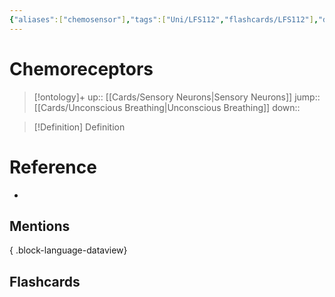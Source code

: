 ```yaml
---
{"aliases":["chemosensor"],"tags":["Uni/LFS112","flashcards/LFS112"],"dg-publish":true,"permalink":"/cards/chemoreceptors/","dgPassFrontmatter":true}
---
```


# Chemoreceptors

> [!ontology]+
> up:: [[Cards/Sensory Neurons\|Sensory Neurons]]
> jump:: [[Cards/Unconscious Breathing\|Unconscious Breathing]]
> down:: 

> [!Definition] Definition

# Reference

- 

## Mentions


{ .block-language-dataview}

## Flashcards